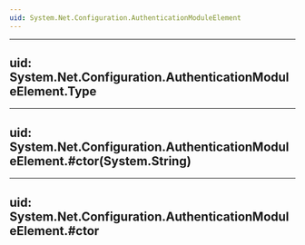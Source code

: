 ```yaml
---
uid: System.Net.Configuration.AuthenticationModuleElement
---
```


---
uid: System.Net.Configuration.AuthenticationModuleElement.Type
---

---
uid: System.Net.Configuration.AuthenticationModuleElement.#ctor(System.String)
---

---
uid: System.Net.Configuration.AuthenticationModuleElement.#ctor
---
